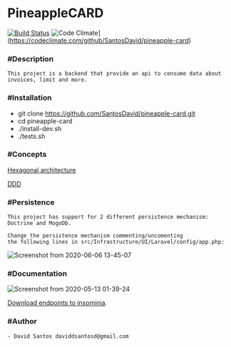# PineappleCARD

[![Build Status](https://travis-ci.org/SantosDavid/pineapple-card.svg?branch=master)](https://travis-ci.org/SantosDavid/pineapple-card)  ![Code Climate](https://codeclimate.com/github/SantosDavid/pineapple-card/badges/gpa.svg)](https://codeclimate.com/github/SantosDavid/pineapple-card) 

### #Description
    This project is a backend that provide an api to consume data about 
    invoices, limit and more.
    
### #Installation
   - git clone https://github.com/SantosDavid/pineapple-card.git
   - cd pineapple-card
   - ./install-dev.sh
   - ./tests.sh
    
### #Concepts
   [Hexagonal architecture](https://alistair.cockburn.us/hexagonal-architecture/)
     
   [DDD](https://en.wikipedia.org/wiki/Domain-driven_design)
   

### #Persistence
    This project has support for 2 different persistence mechanism: Doctrine and MogoDb.
    
    Change the persistence mechanism commenting/uncomenting 
    the following lines in src/Infrastructure/UI/Laravel/config/app.php:
    
   ![Screenshot from 2020-06-06 13-45-07](https://user-images.githubusercontent.com/26348312/83949780-0d012f00-a7fc-11ea-8b64-60890ce89e67.png)

   

### #Documentation
![Screenshot from 2020-05-13 01-39-24](https://user-images.githubusercontent.com/26348312/81771979-f0066400-94ba-11ea-8f93-58943c8240cf.png)

[Download endpoints to insominia](https://github.com/SantosDavid/pineapple-card/blob/master/Insomnia.json).


### #Author
    - David Santos daviddsantosd@gmail.com
 
